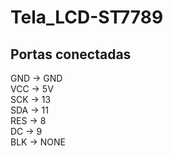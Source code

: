 # Tela_LCD-ST7789
## Portas conectadas
GND -> GND <br>
VCC -> 5V <br>
SCK -> 13 <br>
SDA -> 11 <br>
RES -> 8 <br>
DC -> 9 <br>
BLK -> NONE <br>